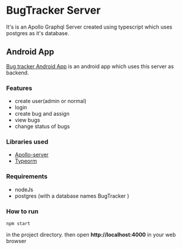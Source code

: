 # BugTracker Server

It's is an Apollo Graphql Server created using typescript which uses postgres as it's database.

## Android App

[Bug tracker Android App](https://github.com/ThalapathySiva/BugTracker) is an android app which uses this server as backend.

### Features

- create user(admin or normal)
- login
- create bug and assign
- view bugs
- change status of bugs

### Libraries used

- [Apollo-server](https://www.apollographql.com/docs/apollo-server/)
- [Typeorm](http://typeorm.io/#/)

### Requirements

- nodeJs
- postgres (with a database names BugTracker )

### How to run

```
npm start
```

in the project directory.
then open **http://localhost:4000** in your web browser
